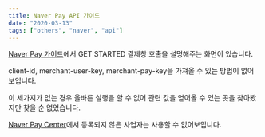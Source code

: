 ```yaml
---
title: Naver Pay API 가이드
date: "2020-03-13"
tags: ["others", "naver", "api"]
---
```


[Naver Pay 가이드](https://developer.pay.naver.com/introduce/naverpay)에서 GET STARTED 결제창 호출을 설명해주는 화면이 있습니다.

client-id, merchant-user-key, merchant-pay-key을 가져올 수 있는 방법이 없어보입니다.

이 세가지가 없는 경우 올바른 실행을 할 수 없어 관련 값을 얻어올 수 있는 곳을 찾아봤지만 찾을 순 없었습니다.

[Naver Pay Center](https://admin.pay.naver.com/home)에서 등록되지 않은 사업자는 사용할 수 없어보입니다.
